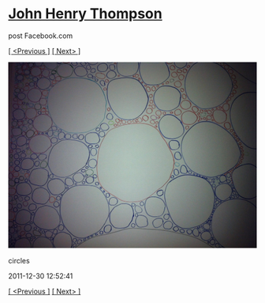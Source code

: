 # [John Henry Thompson](../README.md)
post Facebook.com

[[ <Previous ]](2011-12-30-1.md) [[ Next> ]](2011-12-30-3.md)

[![](../media/2011-12-30/circles-1.jpg)](../README.md)

circles

2011-12-30 12:52:41

[[ <Previous ]](2011-12-30-1.md) [[ Next> ]](2011-12-30-3.md)